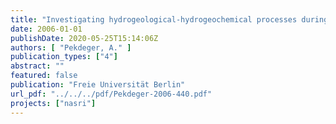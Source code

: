 ```yaml
---
title: "Investigating hydrogeological-hydrogeochemical processes during bank filtration and artificial ground water recharge using a multi trace approach"
date: 2006-01-01
publishDate: 2020-05-25T15:14:06Z
authors: [ "Pekdeger, A." ]
publication_types: ["4"]
abstract: ""
featured: false
publication: "Freie Universität Berlin"
url_pdf: "../../../pdf/Pekdeger-2006-440.pdf"
projects: ["nasri"]
---
```


